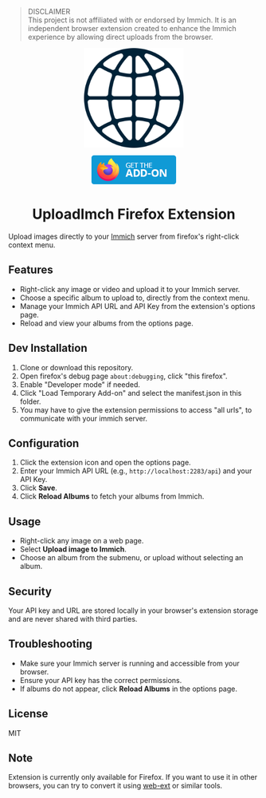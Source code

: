 ﻿> DISCLAIMER  
> This project is not affiliated with or endorsed by Immich. It is an independent browser extension created to enhance the Immich experience by allowing direct uploads from the browser.

<p align="center">
  <a href="https://addons.mozilla.org/en-US/firefox/addon/uploadimch/"><img src="icons/icon.svg" width="200" style="display: block; margin: auto;"></a>
  <a href="https://addons.mozilla.org/en-US/firefox/addon/uploadimch/"><p align="center"><img src="GetAddon.png"></p></a>
  <h1 align="center">UploadImch Firefox Extension</h1>
  <p>Upload images directly to your <a href="https://github.com/immich-app/immich">Immich</a> server from firefox's right-click context menu.</p>
</p>

## Features

- Right-click any image or video and upload it to your Immich server.
- Choose a specific album to upload to, directly from the context menu.
- Manage your Immich API URL and API Key from the extension's options page.
- Reload and view your albums from the options page.

## Dev Installation

1. Clone or download this repository.
2. Open firefox's debug page `about:debugging`, click "this firefox".
3. Enable "Developer mode" if needed.
4. Click "Load Temporary Add-on" and select the manifest.json in this folder.
5. You may have to give the extension permissions to access "all urls", to communicate with your immich server.

## Configuration

1. Click the extension icon and open the options page.
2. Enter your Immich API URL (e.g., `http://localhost:2283/api`) and your API Key.
3. Click **Save**.
4. Click **Reload Albums** to fetch your albums from Immich.

## Usage

- Right-click any image on a web page.
- Select **Upload image to Immich**.
- Choose an album from the submenu, or upload without selecting an album.

## Security

Your API key and URL are stored locally in your browser's extension storage and are never shared with third parties.

## Troubleshooting

- Make sure your Immich server is running and accessible from your browser.
- Ensure your API key has the correct permissions.
- If albums do not appear, click **Reload Albums** in the options page.

## License

MIT

## Note
Extension is currently only available for Firefox. If you want to use it in other browsers, you can try to convert it using [web-ext](https://developer.mozilla.org/en-US/docs/Mozilla/Add-ons/WebExtensions/Using_web-ext_command_line_tool) or similar tools.
